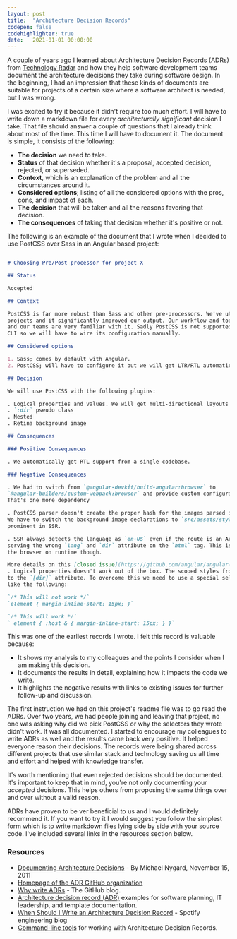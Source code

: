 ```yaml
---
layout: post
title:  "Architecture Decision Records"
codepen: false
codehighlighter: true
date:   2021-01-01 00:00:00
---
```


A couple of years ago I learned about Architecture Decision Records (ADRs) from [Technology Radar](https://www.thoughtworks.com/radar/techniques/lightweight-architecture-decision-records) and how they help software development teams document the architecture decisions they take during software design. In the beginning, I had an impression that these kinds of documents are suitable for projects of a certain size where a software architect is needed, but I was wrong.

I was excited to try it because it didn't require too much effort. I will have to write down a markdown file for every *architecturally significant* decision I take. That file should answer a couple of questions that I already think about most of the time. This time I will have to document it. The document is simple, it consists of the following:

* **The decision** we need to take.
* **Status** of that decision whether it's a proposal, accepted decision, rejected, or superseded.
* **Context**, which is an explanation of the problem and all the circumstances around it.
* **Considered options**; listing of all the considered options with the pros, cons, and impact of each.
* **The decision** that will be taken and all the reasons favoring that decision.
* **The consequences** of taking that decision whether it's positive or not.

The following is an example of the document that I wrote when I decided to use PostCSS over Sass in an Angular based project:

```markdown

# Choosing Pre/Post processor for project X

## Status

Accepted

## Context

PostCSS is far more robust than Sass and other pre-processors. We've utilized PostCSS in several
projects and it significantly improved our output. Our workflow and tools are optimized around it
and our teams are very familiar with it. Sadly PostCSS is not supported by default using Angular
CLI so we will have to wire its configuration manually.

## Considered options

1. Sass; comes by default with Angular.
2. PostCSS; will have to configure it but we will get LTR/RTL automatically.

## Decision

We will use PostCSS with the following plugins:

. Logical properties and values. We will get multi-directional layouts automatically
. `:dir` pseudo class
. Nested
. Retina background image

## Consequences

### Positive Consequences

. We automatically get RTL support from a single codebase.

### Negative Consequences

. We had to switch from `@angular-devkit/build-angular:browser` to
`@angular-builders/custom-webpack:browser` and provide custom configuration path for Webpack.
That's one more dependency

. PostCSS parser doesn't create the proper hash for the images parsed in the component's style.
We have to switch the background image declarations to `src/assets/styles` instead. Problem is
prominent in SSR.

. SSR always detects the language as `en-US` even if the route is an Arabic one. This lead to
serving the wrong `lang` and `dir` attribute on the `html` tag. This is rectified quickly by 
the browser on runtime though.

More details on this [closed issue](https://github.com/angular/angular-cli/issues/12075).
. Logical properties doesn't work out of the box. The scoped styles from Angular adds a hash
to the `[dir]` attribute. To overcome this we need to use a special selector called `:host`
like the following:

`/* This will not work */`
`element { margin-inline-start: 15px; }`

`/* This will work */`
` element { :host & { margin-inline-start: 15px; } }`

```

This was one of the earliest records I wrote. I felt this record is valuable because:

* It shows my analysis to my colleagues and the points I consider when I am making this decision.
* It documents the results in detail, explaining how it impacts the code we write.
* It highlights the negative results with links to existing issues for further follow-up and discussion.

The first instruction we had on this project's readme file was to go read the ADRs. Over two years, we had people joining and leaving that project, no one was asking why did we pick PostCSS or why the selectors they wrote didn't work. It was all documented. I started to encourage my colleagues to write ADRs as well and the results came back very positive. It helped everyone reason their decisions. The records were being shared across different projects that use similar stack and technology saving us all time and effort and helped with knowledge transfer.

It's worth mentioning that even rejected decisions should be documented. It's important to keep that in mind, you're not only documenting your *accepted* decisions. This helps others from proposing the same things over and over without a valid reason.

ADRs have proven to be ver beneficial to us and I would definitely recommend it. If you want to try it I would suggest you follow the simplest form which is to write markdown files lying side by side with your source code. I've included several links in the resources section below.

### Resources

* [Documenting Architecture Decisions](https://cognitect.com/blog/2011/11/15/documenting-architecture-decisions) - By Michael Nygard, November 15, 2011
* [Homepage of the ADR GitHub organization](https://adr.github.io/)
* [Why write ADRs](https://github.blog/2020-08-13-why-write-adrs/) - The GitHub blog.
* [Architecture decision record (ADR)](https://github.com/joelparkerhenderson/architecture_decision_record) examples for software planning, IT leadership, and template documentation.
* [When Should I Write an Architecture Decision Record](https://engineering.atspotify.com/2020/04/14/when-should-i-write-an-architecture-decision-record/) - Spotify engineering blog
* [Command-line tools](https://github.com/npryce/adr-tools) for working with Architecture Decision Records.
